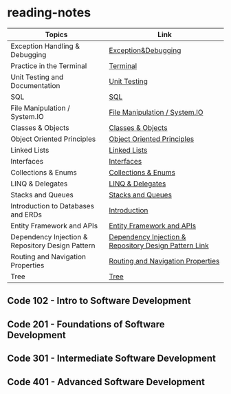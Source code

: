 # reading-notes

| Topics  | Link |
| ------------- | ------------- |
| Exception Handling & Debugging  | [Exception&Debugging](Debugging.md)  |
| Practice in the Terminal  |  [Terminal](index.md)  |
| Unit Testing and Documentation  |  [Unit Testing](Notes/unittest.md)  |
| SQL  |  [SQL](Notes/photo.md)  |
| File Manipulation / System.IO  |  [File Manipulation / System.IO](Notes/FileManipulation&SystemIO.md)  |
| Classes & Objects  |  [Classes & Objects](Notes/C&O.md)  |
| Object Oriented Principles  |  [Object Oriented Principles](Notes/OOP.md)  |
| Linked Lists  |  [Linked Lists](Notes/LinkedLists.md)  |
| Interfaces  |  [Interfaces](Notes/Interfaces.md)  |
| Collections & Enums  |  [Collections & Enums](Notes/C&E.md)  |
| LINQ & Delegates  |  [LINQ & Delegates](Notes/L&D.md)  |
| Stacks and Queues  |  [Stacks and Queues](Notes/S&Q.md)  |
| Introduction to Databases and ERDs  |  [Introduction](Notes/D&E.md)  |
| Entity Framework and APIs  |  [Entity Framework and APIs](Notes/EFW&API.md)  |
| Dependency Injection & Repository Design Pattern  |  [Dependency Injection & Repository Design Pattern Link](Notes/DIandRDP.md)  |
| Routing and Navigation Properties  |  [Routing and Navigation Properties](Notes/RANP.md)  |
| Tree  |  [Tree](Notes/Tree.md)  |




## Code 102 - Intro to Software Development
## Code 201 - Foundations of Software Development
## Code 301 - Intermediate Software Development
## Code 401 - Advanced Software Development
